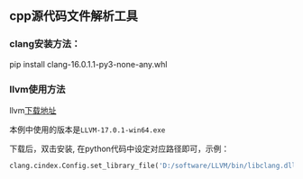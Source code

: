 ## cpp源代码文件解析工具
### clang安装方法：
pip install clang-16.0.1.1-py3-none-any.whl
### llvm使用方法
llvm[下载地址](https://github.com/llvm/llvm-project/releases/tag/llvmorg-17.0.1) 

本例中使用的版本是`LLVM-17.0.1-win64.exe`

下载后，双击安装, 在python代码中设定对应路径即可，示例：
```python
clang.cindex.Config.set_library_file('D:/software/LLVM/bin/libclang.dll')
```
